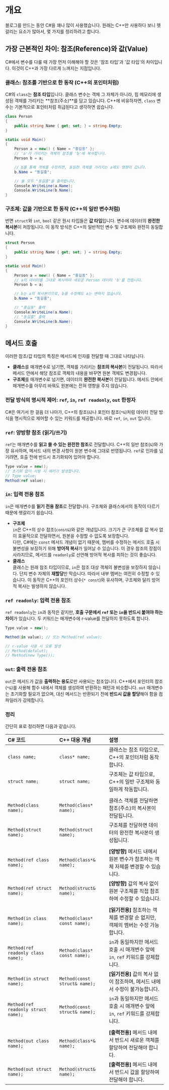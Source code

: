 ﻿---
Title: "C# 참조, 값 타입과 매개변수"
ThumbnailUri:
Tags:
  - CSharp
---

# 개요

블로그를 만드는 동안 C#을 꽤나 많이 사용했습니다. 원래는 C++만 사용하다 보니 헷갈리는 요소가 많아서, 몇 가지를 정리하려고 합니다.

## 가장 근본적인 차이: 참조(Reference)와 값(Value)

C#에서 변수를 다룰 때 가장 먼저 이해해야 할 것은 '참조 타입'과 '값 타입'의 차이입니다. 이것이 C++과 가장 다르게 느껴지는 지점입니다.

### 클래스: 참조를 기반으로 한 동작 (C++의 포인터처럼)

C#의 `class`는 **참조 타입**입니다. 클래스 변수는 객체 그 자체가 아니라, 힙 메모리에 생성된 객체를 가리키는 **참조(주소)**를 담고 있습니다. C++에 비유하자면, `class` 변수는 기본적으로 포인터처럼 취급된다고 생각하면 쉽습니다.

```csharp
class Person
{
	public string Name { get; set; } = string.Empty;
}

static void Main()
{
	Person a = new() { Name = "홍길동" };
	// 'a'가 가리키는 객체의 참조를 'b'에 복사합니다.
	Person b = a;

	// b를 통해 객체를 수정하면, 동일한 객체를 가리키는 a에도 영향이 갑니다.
	b.Name = "동길홍";

	// 둘 모두 "동길홍"을 출력합니다.
	Console.WriteLine(a.Name);
	Console.WriteLine(b.Name);
}
```

### 구조체: 값을 기반으로 한 동작 (C++의 일반 변수처럼)

반면 `struct`와 `int`, `bool` 같은 원시 타입들은 **값 타입**입니다. 변수에 데이터의 **완전한 복사본**이 저장됩니다. 이 동작 방식은 C++의 일반적인 변수 및 구조체와 완전히 동일합니다.

```csharp
struct Person
{
	public string Name { get; set; } = string.Empty;
}

static void Main()
{
	Person a = new() { Name = "홍길동" };
	// a의 데이터를 그대로 복사하여 새로운 Person 데이터 'b'를 만듭니다.
	Person b = a;

	// b는 a의 복사본이므로, b를 수정해도 a는 변하지 않습니다.
	b.Name = "동길홍";

	// "홍길동" 출력
	Console.WriteLine(a.Name);
	// "동길홍" 출력
	Console.WriteLine(b.Name);
}
```

## 메서드 호출

이러한 참조/값 타입의 특징은 메서드에 인자를 전달할 때 그대로 나타납니다.

- **클래스**를 매개변수로 넘기면, 객체를 가리키는 **참조의 복사본**이 전달됩니다. 따라서 메서드 안에서 해당 참조로 객체의 내용을 바꾸면 원본 객체도 변경됩니다.
- **구조체**를 매개변수로 넘기면, 데이터의 **완전한 복사본**이 전달됩니다. 메서드 안에서 매개변수를 아무리 바꿔도 원본에는 전혀 영향을 주지 않습니다.

### 전달 방식의 명시적 제어: `ref`, `in`, `ref readonly`, `out` 한정자

C#은 여기서 한 걸음 더 나아가, C++의 참조(`&`)나 포인터 참조(`*&`)처럼 데이터 전달 방식을 명시적으로 제어할 수 있는 키워드를 제공합니다. 바로 `ref`, `in`, `out` 입니다.

### `ref`: 양방향 참조 (읽기/쓰기)

`ref`는 매개변수를 **읽고 쓸 수 있는 완전한 참조**로 전달합니다. C++의 일반 참조(`&`)와 가장 유사하며, 메서드 내의 변경 사항이 원본 변수에 그대로 반영됩니다. `ref`로 인자를 넘기려면, 호출 전에 반드시 초기화되어 있어야 합니다.

```cs
Type value = new();
// 초기화 없이 사용 시 에러가 발생합니다.
// Type value;
Method(ref value);
```

### `in`: 입력 전용 참조

`in`은 매개변수를 **읽기 전용 참조**로 전달합니다. 구조체와 클래스에서의 동작이 다르기 때문에 헷갈리기 쉽습니다.

- **구조체**  
   `in`은 C++의 상수 참조(`const&`)와 같은 개념입니다. 크기가 큰 구조체를 값 복사 없이 효율적으로 전달하면서, 원본을 수정할 수 없도록 보장합니다.  
   다만, C#에는 `const` 메서드 개념이 없기 때문에, 멤버를 수정하는 메서드 호출 시 불변성을 보장하기 위해 **방어적 복사**가 일어날 수 있습니다. 이 경우 참조의 장점이 사라지므로, 메서드를 `readonly`로 선언해 방어적 복사를 피하는 것이 좋습니다.
- **클래스**  
   클래스는 원래 참조 타입이므로, `in`은 참조 대상 객체의 불변성을 보장하지 않습니다. 단지 변수 자체의 **재할당**만 막습니다. 따라서 내부 멤버는 여전히 수정할 수 있습니다. 이 동작은 C++의 포인터 상수(`* const`)와 유사하며, 구조체와 달리 방어적 복사는 발생하지 않습니다.

### `ref readonly`: 입력 전용 참조

`ref readonly`는 `in`과 동작은 같지만, **호출 구문에서 `ref` 또는 `in`을 반드시 붙여야 하는 차이**가 있습니다. 두 키워드는 매개변수에 r-value를 전달하지 못하도록 합니다.

```cs
Type value = new();

Method(in value); // 또는 Method(ref value);

// r-value 사용 시 오류 발생
// Method(defalut);
// Method(new Type());
```

### `out`: 출력 전용 참조

`out`은 메서드가 값을 **출력하는 용도**로만 사용되는 참조입니다. C++에서 포인터의 참조(`*&`)를 사용해 함수 내에서 객체를 생성하여 반환하는 패턴과 비슷합니다. `out` 매개변수는 초기화할 필요가 없으며, 대신 메서드는 반환되기 전에 **반드시 값을 할당**해야 함을 컴파일러가 강제합니다.

### 정리

간단히 표로 정리하면 다음과 같습니다.

| C# 코드                               | C++ 대응 개념                     | 설명                                                       |
| :---------------------------------- | :---------------------------- | :------------------------------------------------------- |
| `class name;`                       | `class* name;`                | 클래스는 참조 타입으로, C++의 포인터처럼 동작합니다.                          |
| `struct name;`                      | `struct name;`                | 구조체는 값 타입으로, C++의 일반 구조체와 동일하게 작동합니다.                    |
|                                     |                               |                                                          |
| `Method(class name);`               | `Method(class* name);`        | 클래스 객체를 전달하면 참조(주소)의 복사본이 전달됩니다.                         |
| `Method(struct name);`              | `Method(struct name);`        | 구조체를 전달하면 데이터의 완전한 복사본이 생성됩니다.                           |
|                                     |                               |                                                          |
| `Method(ref class name);`           | `Method(class*& name);`       | **\[양방향\]** 메서드 내에서 원본 변수가 참조하는 객체 자체를 변경할 수 있습니다.       |
| `Method(ref struct name);`          | `Method(struct& name);`       | **\[양방향\]** 값의 복사 없이 원본 구조체를 직접 참조하여 수정할 수 있습니다.         |
|                                     |                               |                                                          |
| `Method(in class name);`            | `Method(class* const name);`  | **\[읽기전용\]** 참조하는 객체를 변경할 순 없지만, 객체의 멤버는 수정 가능합니다.       |
| `Method(ref readonly class name);`  | `Method(class* const name);`  | `in`과 동일하지만 메서드 호출 시 매개변수 앞에 `in`, `ref` 키워드를 강제합니다.     |
| `Method(in struct name);`           | `Method(const struct& name);` | **\[읽기전용\]** 값의 복사 없이 참조하며, 메서드 내에서 수정이 불가능합니다.          |
| `Method(ref readonly struct name);` | `Method(const struct& name);` | `in`과 동일하지만 메서드 호출 시 매개변수 앞에 `in`, `ref` 키워드를 강제합니다.<br> |
|                                     |                               |                                                          |
| `Method(out class name);`           | `Method(class*& name);`       | **\[출력전용\]** 메서드 내에서 반드시 새로운 객체를 할당하여 전달해야 합니다.          |
| `Method(out struct name);`          | `Method(struct& name);`       | **\[출력전용\]** 메서드 내에서 반드시 값을 할당하여 전달해야 합니다.               |
